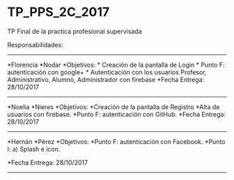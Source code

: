 # TP_PPS_2C_2017
TP Final de la practica profesional supervisada

Responsabilidades:

--------------------------------------------------------------------------------------
*Florencia
*Nodar
*Objetivos:
    * Creación de la pantalla de Login
    * Punto F: autenticación con google+
    * Autenticación con los usuarios Profesor, Administrativo, Alumno, Administrador con firebase
*Fecha Entrega: 28/10/2017
    
--------------------------------------------------------------------------------------
*Noelia
*Nieres
*Objetivos:
    *Creación de la pantalla de Registro
    *Alta de usuarios con firebase.
    *Punto F: autenticación con GitHub.
*Fecha Entrega: 28/10/2017

---------------------------------------------------------------------------------------
*Hernán
*Pérez
*Objetivos:
    *Punto F: autenticación con Facebook.
    *Punto I: a) Splash e icon.
    
*Fecha Entrega: 28/10/2017

---------------------------------------------------------------------------------------

